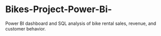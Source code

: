 # Bikes-Project-Power-Bi-
Power BI dashboard and SQL analysis of bike rental sales, revenue, and customer behavior.
